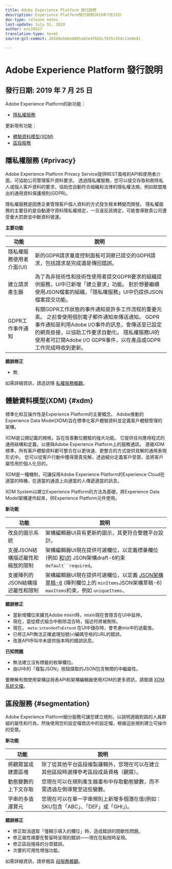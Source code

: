 ```yaml
---
title: Adobe Experience Platform 發行說明
description: Experience Platform發行說明2019年7月25日
doc-type: release notes
last-update: July 31, 2019
author: ens28527
translation-type: tm+mt
source-git-commit: 26568ebbbe48b5a82e4f6b5cf035c354c11e8ed1

---
```



# Adobe Experience Platform 發行說明

## 發行日期: 2019 年 7 月 25 日

Adobe Experience Platform的新功能：

* [隱私權服務](#privacy)

更新現有功能：

* [體驗資料模型(XDM)](#xdm)
* [區段服務](#segmentation)

## 隱私權服務 {#privacy}

Adobe Experience Platform Privacy Service提供REST風格的API和使用者介面，可協助公司管理客戶資料要求。 透過隱私權服務，您可以提交存取和刪除私人或個人客戶資料的要求，協助您自動符合組織和法律的隱私權法規，例如歐盟推出的通用資料保護規則(GDPR)。

隱私權服務是因應企業管理客戶個人資料的方式發生根本轉變而開發。 隱私權服務的主要目的是自動遵守資料隱私權規定，一旦違反該規定，可能會導致貴公司遭受重大罰款並中斷資料營運。

**主要功能**

| 功能 | 說明 |
|---|---|
| 隱私權服務使用者介面(UI) | 新的GDPR請求量度控制面板可洞察已提交的GDPR請求，包括請求是完成還是傳回錯誤。 |
| 建立請求產生器 | 為了為非技術性和技術性使用者提交GDPR要求的組織提供服務，UI中已新增「建立要求」功能。 對於想要繼續使用JSON檔案的組織，「隱私權服務」UI中仍提供JSON檔案提交功能。 |
| GDPR工作事件通知 | 有關GDPR工作狀態的事件通知是許多工作流程的重要元素。 之前會使用個別電子郵件通知來傳送通知。 GDPR事件通知是利用Adobe I/O事件的訊息，會傳送至已設定的網頁掛接，以協助工作要求自動化。 隱私權服務UI的使用者可訂閱Adobe I/O GDPR事件，以在產品或GDPR工作完成時收到更新。 |

**錯誤修正**

* 無.

如需詳細資訊，請造訪隱 [私權服務概觀](../../privacy-service/home.md)。

## 體驗資料模型(XDM) {#xdm}

標準化和互操作性是Experience Platform的主要概念。 Adobe推動的Experience Data Model(XDM)旨在標準化客戶體驗資料並定義客戶體驗管理的架構。

XDM是公開記載的規格，旨在改善數位體驗的強大功能。 它提供任何應用程式的通用結構和定義，以便與Adobe Experience Platform上的服務通訊。 遵循XDM標準，所有客戶體驗資料都可整合在以更快速、更整合的方式提供見解的通用表現形式中。 您可以從客戶行動中獲得寶貴見解，透過細分定義客戶受眾，並將客戶屬性用於個人化目的。

XDM是一種機制，可讓採用Adobe Experience Platform的Experience Cloud在適當的時機，在適當的通道上向適當的人傳遞適當的訊息。

XDM System以建立Experience Platform的方法為基礎，將Experience Data Model架構運作起來，供Experience Platform元件使用。

**新功能**

| 功能 | 說明 |
|---|---|
| 改良的圖示系統 | 架構編輯器UI具有更新的圖示，其更符合整體平台設計。 |
| 支援JSON結構描述屬性和縮放的限制 | 架構編輯器UI現在提供可選欄位，以定義標量欄位(例如 [和)的](https://tools.ietf.org/html/draft-wright-json-schema-01) JSON架構draft-6約束 `default``required`。 |
| 支援陣列的JSON結構描述屬性和限制 | 架構編輯器UI現在提供可選欄位，以定義 [JSON架構草稿-6](https://tools.ietf.org/html/draft-wright-json-schema-01) (陣列欄位上的 `minItems`JSON架構草稿-6) `maxItems`約束，例如 `uniqueItems`、 |

**錯誤修正**

* 當新增欄位來擴充Adobe mixin時，mixin現在會隱含在UI中延伸。
* 現在，當從模式組合中刪除混合時，描述符將被刪除。
* 現在， `meta:intendedToExtend` 在UI中儲存時，會考慮mix中的過載值。
* 已修正API無法正確處理加號(`+`)編碼空格的URL的錯誤。
* 改進API呼叫中未提供版本時的錯誤訊息。

**已知問題**

* 無法建立沒有標籤的枚舉欄位。
* 由UI中的「複製JSON」按鈕擷取的JSON包含無關的中繼屬性。

要瞭解有關使用架構註冊表API和架構編輯器使用XDM的更多資訊，請閱讀 [XDM系統文檔](../../xdm/home.md)。

## 區段服務 {#segmentation}

Adobe Experience Platform細分服務可讓您建立規則，以說明適銷對路的人員群組的屬性和行為，然後使用您的設定檔商店中的設定檔，根據這些規則建立可操作的受眾。

**新功能**

| 功能 | 說明 |
| -----------| ---------- |
| 將觀眾當成建置區塊 | 除了從其他平台區段複製邏輯外，您現在可以在建立其他區段時選擇參考區段成員資格（觀眾）。 |
| 動態變數的上下文存取 | 您現在可以在規則產生器畫布中存取動態變數，而不需透過左側導覽至這些變數。 |
| 字串的多值運算元 | 您現在可以在單一字串規則上新增多個潛在值(例如：SKU包含「ABC」、「DEF」或「GHI」)。 |

**錯誤修正**

* 修正取消選取「僅顯示填入的欄位」時，造成錯誤的間歇性問題。
* 修正屬性摘要在暫留時呈現的錯誤——現在在點按時呈現。
* 修正區段搜尋的分頁錯誤。
* 次要的可用性增強功能。

如需詳細資訊，請參閱區 [段服務概觀](../../segmentation/home.md)。